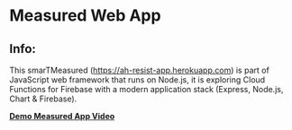 # Measured Web App

## Info:
This smarTMeasured (https://ah-resist-app.herokuapp.com) is part of JavaScript web framework that runs on Node.js, it is exploring Cloud Functions for Firebase with a modern application stack (Express, Node.js, Chart & Firebase). 

[**Demo Measured App Video**](https://drive.google.com/open?id=1mfTiOIrEc05dKlPtCOnRIjUnXvp7iuhC)
